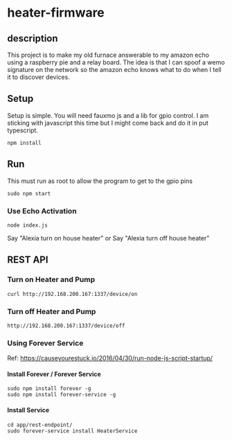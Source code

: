 # heater-firmware

## description
This project is to make my old furnace answerable to my amazon echo using a raspberry pie and a relay board. The idea is that I can spoof a wemo signature on the network so the amazon echo knows what to do when I tell it to discover devices. 

## Setup 
Setup is simple. You will need fauxmo js and a lib for gpio control. I am sticking with javascript this time but I might come back and do it in put typescript. 
```
npm install
```

## Run
This must run as root to allow the program to get to the gpio pins

```
sudo npm start
```

### Use Echo Activation
```
node index.js
```

Say "Alexia turn on house heater"
or
Say "Alexia turn off house heater"


## REST API

### Turn on Heater and Pump
```
curl http://192.168.200.167:1337/device/on
```

### Turn off Heater and Pump
```
http://192.168.200.167:1337/device/off
```
### Using Forever Service 
Ref: https://causeyourestuck.io/2016/04/30/run-node-js-script-startup/

#### Install Forever / Forever Service
```
sudo npm install forever -g
sudo npm install forever-service -g
```

#### Install Service
```
cd app/rest-endpoint/
sudo forever-service install HeaterService
```
